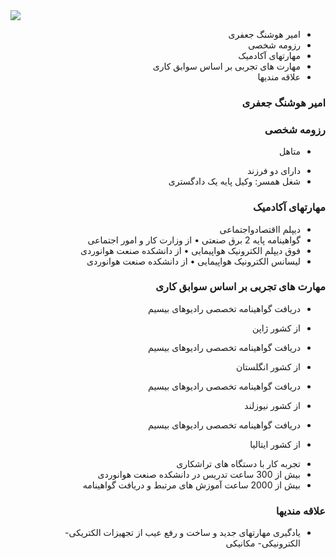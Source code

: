 

<!DOCTYPE html>
<html>
<body>
<img src="https://avatars0.githubusercontent.com/u/68999179?s=400&u=553ebb0d6cf407bc62c0b837e8a73a7f7b875620&v=4.jpg">
</body>
</html>


<div dir="rtl">
  
+  امیر هوشنگ جعفری
+  رزومه شخصی 
+  مهارتهای آکادمیک 
+  مهارت های تجربی بر اساس سوابق کاری 
+  علاقه مندیها 

###   امیر هوشنگ جعفری 

###   رزومه شخصی

+ متاهل
* دارای دو فرزند 
* شغل همسر: وکیل پایه یک دادگستری

###   مهارتهای آکادمیک  

+ دیپلم ااقتصادواجتماعی
+ گواهینامه پایه 2 برق صنعتی
•	از وزارت کار و امور اجتماعی
+ فوق دیپلم الکترونیک هواپیمایی
•	از دانشکده صنعت هوانوردی
+ لیسانس الکترونیک هواپیمایی
•	از دانشکده صنعت هوانوردی

### مهارت های تجربی بر اساس سوابق کاری
+ دریافت گواهینامه تخصصی رادیوهای بیسیم
* از کشور ژاپن   
+ دریافت گواهینامه تخصصی رادیوهای بیسیم
* از کشور انگلستان   
+ دریافت گواهینامه تخصصی رادیوهای بیسیم 
* از کشور نیوزلند   
+ دریافت گواهینامه تخصصی رادیوهای بیسیم
* از کشور ایتالیا   
+ تجربه کار با دستگاه های تراشکاری
+ بیش از 300 ساعت تدریس در دانشکده صنعت هوانوردی
+ بیش از 2000 ساعت آموزش های مرتبط و دریافت گواهینامه

###  علاقه مندیها
+ یادگیری مهارتهای جدید و ساخت و رفع عیب از تجهیزات الکتریکی- الکترونیکی- مکانیکی 
</div>
  
